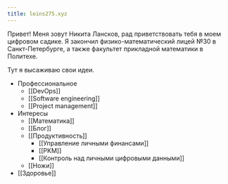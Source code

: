```yaml
---
title: leins275.xyz
---
```


Привет! Меня зовут Никита Лансков, рад приветствовать тебя в моем цифровом садике. Я закончил физико-математический лицей №30 в Санкт-Петербурге, а также факультет прикладной математики в Политехе. 

Тут я высаживаю свои идеи.

- Профессиональное
	- [[DevOps]]
	- [[Software engineering]]
	- [[Project management]]
- Интересы
	- [[Математика]]
	- [[Блог]]
	- [[Продуктивность]]
		- [[Управление личными финансами]]
		- [[PKM]]
		- [[Контроль над личными цифровыми данными]]
	- [[Ножи]]
- [[Здоровье]]
